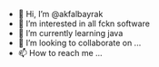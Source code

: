 - 👋 Hi, I’m @akfalbayrak
- 👀 I’m interested in all fckn software
- 🌱 I’m currently learning java
- 💞️ I’m looking to collaborate on ...
- 📫 How to reach me ...

<!---
akfalbayrak/akfalbayrak is a ✨ special ✨ repository because its `README.md` (this file) appears on your GitHub profile.
You can click the Preview link to take a look at your changes.
--->
